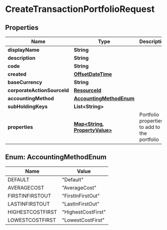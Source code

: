 
# CreateTransactionPortfolioRequest

## Properties
Name | Type | Description | Notes
------------ | ------------- | ------------- | -------------
**displayName** | **String** |  | 
**description** | **String** |  |  [optional]
**code** | **String** |  | 
**created** | [**OffsetDateTime**](OffsetDateTime.md) |  |  [optional]
**baseCurrency** | **String** |  | 
**corporateActionSourceId** | [**ResourceId**](ResourceId.md) |  |  [optional]
**accountingMethod** | [**AccountingMethodEnum**](#AccountingMethodEnum) |  |  [optional]
**subHoldingKeys** | **List&lt;String&gt;** |  |  [optional]
**properties** | [**Map&lt;String, PropertyValue&gt;**](PropertyValue.md) | Portfolio properties to add to the portfolio |  [optional]


<a name="AccountingMethodEnum"></a>
## Enum: AccountingMethodEnum
Name | Value
---- | -----
DEFAULT | &quot;Default&quot;
AVERAGECOST | &quot;AverageCost&quot;
FIRSTINFIRSTOUT | &quot;FirstInFirstOut&quot;
LASTINFIRSTOUT | &quot;LastInFirstOut&quot;
HIGHESTCOSTFIRST | &quot;HighestCostFirst&quot;
LOWESTCOSTFIRST | &quot;LowestCostFirst&quot;



